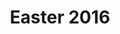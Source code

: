 ---
published: true
layout: watch-archive
categories: watch
series-id: easter-2016
title: Easter 2016
---